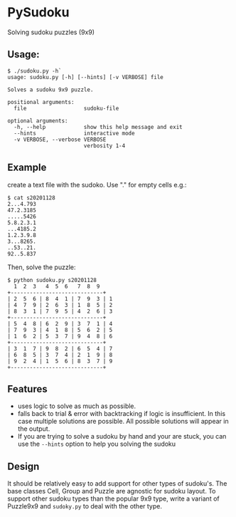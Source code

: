 # PySudoku

Solving sudoku puzzles (9x9)

## Usage:

```
$ ./sudoku.py -h`
usage: sudoku.py [-h] [--hints] [-v VERBOSE] file

Solves a sudoku 9x9 puzzle.

positional arguments:
  file                  sudoku-file

optional arguments:
  -h, --help            show this help message and exit
  --hints               interactive mode
  -v VERBOSE, --verbose VERBOSE
                        verbosity 1-4
```


## Example

create a text file with the sudoko. Use "." for empty cells e.g.:

```
$ cat s20201128
2...4.793
47.2.3185
.....5426
5.8.2.3.1
...4185.2
1.2.3.9.8
3...8265.
..53..21.
92..5.837
```

Then, solve the puzzle:

```
$ python sudoku.py s20201128
  1  2  3   4  5  6   7  8  9
+-----------------------------+
| 2  5  6 | 8  4  1 | 7  9  3 | 1
| 4  7  9 | 2  6  3 | 1  8  5 | 2
| 8  3  1 | 7  9  5 | 4  2  6 | 3
+-----------------------------+
| 5  4  8 | 6  2  9 | 3  7  1 | 4
| 7  9  3 | 4  1  8 | 5  6  2 | 5
| 1  6  2 | 5  3  7 | 9  4  8 | 6
+-----------------------------+
| 3  1  7 | 9  8  2 | 6  5  4 | 7
| 6  8  5 | 3  7  4 | 2  1  9 | 8
| 9  2  4 | 1  5  6 | 8  3  7 | 9
+-----------------------------+
```

## Features

* uses logic to solve as much as possible.
* falls back to trial & error with backtracking if logic is insufficient. In this case multiple solutions are possible. All possible solutions will appear in the output.
* If you are trying to solve a sudoku by hand and your are stuck, you can use the 
`--hints` option to help you solving the sudoku

## Design

It should be relatively easy to add support for other types of sudoku's.
The base classes Cell, Group and Puzzle are agnostic for sudoku layout.
To support other sudoku types than the popular 9x9 type, write a variant
of Puzzle9x9 and `sudoky.py` to deal with the other type.

